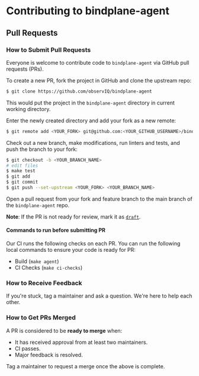 # Contributing to bindplane-agent

## Pull Requests

### How to Submit Pull Requests

Everyone is welcome to contribute code to `bindplane-agent` via GitHub pull requests (PRs).

To create a new PR, fork the project in GitHub and clone the upstream repo:

```sh
$ git clone https://github.com/observIQ/bindplane-agent
```

This would put the project in the `bindplane-agent` directory in current working directory.

Enter the newly created directory and add your fork as a new remote:

```sh
$ git remote add <YOUR_FORK> git@github.com:<YOUR_GITHUB_USERNAME>/bindplane-agent
```

Check out a new branch, make modifications, run linters and tests, and push the branch to your fork:

```sh
$ git checkout -b <YOUR_BRANCH_NAME>
# edit files
$ make test
$ git add
$ git commit
$ git push --set-upstream <YOUR_FORK> <YOUR_BRANCH_NAME>
```

Open a pull request from your fork and feature branch to the main branch of the `bindplane-agent` repo.

**Note**: If the PR is not ready for review, mark it as [`draft`](https://github.blog/2019-02-14-introducing-draft-pull-requests/).

#### Commands to run before submitting PR

Our CI runs the following checks on each PR. You can run the following local commands to ensure your code is ready for PR:

- Build (`make agent`)
- CI Checks (`make ci-checks`)

### How to Receive Feedback

If you're stuck, tag a maintainer and ask a question. We're here to help each other.

### How to Get PRs Merged

A PR is considered to be **ready to merge** when:

* It has received approval from at least two maintainers.
* CI passes.
* Major feedback is resolved.

Tag a maintainer to request a merge once the above is complete.
